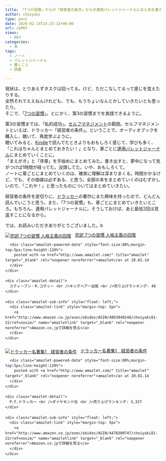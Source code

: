 ```yaml
---
title: 「7つの習慣」からの「経営者の条件」からの連用バレットジャーナルにまとめを書き書き
author: choiyaki
type: post
date: 2020-02-14T14:25:13+00:00
url: /p903
views:
  - 603
categories:
  - 本
tags:
  - ノート
  - バレットジャーナル
  - 書くこと
  - 読書

---
```

現状は、とりあえずタスクは回ってる。けど、ただこなしてるって感じを覚えたりする。  
全然それでええねんけれども、でも、もうちょいなんとかしていきたいとも思ったり。  
そこで、「[7つの習慣][1]」。とにかく、第3の習慣までを実践できるように。

第3の習慣までは、「私的成功」。[セルフマネジメント][2]の範囲。セルフマネジメントといえば、ドラッカー「経営者の条件」。ということで、オーディオブックを購入し、聴いて、再度学ぶように。  
聴いてみると、[Kindle][3]で読んでたときよりもおもしろく感じて、学びも多く、「これはちゃんとまとめておきたい！」となり、章ごとに[連用バレットジャーナル][4]にまとめていくことに。  
「まえがき」と「序章」を手始めにまとめてみた。書き出すと、夢中になって気がつけば1時間が経ってた。没頭してた。いや、おもしろくて。  
ノートに章ごとにまとめていくのは、確実に理解は深まりまくる。時間かかるけど、でも、その価値は必ずある、と思う。全部の本をまとめていくのはむずかしいので、「これや！」と思ったものについてはまとめていきたい。

経営者の条件を皮切りに、[ドラッカー][5]の著作にまた興味を持ったので、どんどん読んでいこうと思う。また、「7つの習慣」も、章ごとにまとめていきたいところ。もちろん、連用バレットジャーナルに。そうしておけば、あと最低2回は見返すことになるから。

では、お読みいただきありがとうございました。b

<div class="amazlet-box" style="margin-bottom:0px;">
  <div class="amazlet-image" style="float:left;margin:0px 12px 1px 0px;">
    <a href="http://www.amazon.co.jp/exec/obidos/ASIN/4863940246/choiyaki81-22/ref=nosim/" name="amazletlink" target="_blank" rel="noopener noreferrer"><img src="https://i0.wp.com/images-fe.ssl-images-amazon.com/images/I/51HRqCnj7SL._SL160_.jpg?w=660&#038;ssl=1" alt="完訳 7つの習慣 人格主義の回復" style="border: none;" data-recalc-dims="1" /></a>
  </div>
  
  <div class="amazlet-info" style="line-height:120%; margin-bottom: 10px">
    <div class="amazlet-name" style="margin-bottom:10px;line-height:120%">
      <a href="http://www.amazon.co.jp/exec/obidos/ASIN/4863940246/choiyaki81-22/ref=nosim/" name="amazletlink" target="_blank" rel="noopener noreferrer">完訳 7つの習慣 人格主義の回復</a></p> 
      
      <div class="amazlet-powered-date" style="font-size:80%;margin-top:5px;line-height:120%">
        posted with <a href="http://www.amazlet.com/" title="amazlet" target="_blank" rel="noopener noreferrer">amazlet</a> at 20.02.14
      </div>
    </div>
    
    <div class="amazlet-detail">
      スティーブン・R.コヴィー <br />キングベアー出版 <br />売り上げランキング: 48
    </div>
    
    <div class="amazlet-sub-info" style="float: left;">
      <div class="amazlet-link" style="margin-top: 5px">
        <a href="http://www.amazon.co.jp/exec/obidos/ASIN/4863940246/choiyaki81-22/ref=nosim/" name="amazletlink" target="_blank" rel="noopener noreferrer">Amazon.co.jpで詳細を見る</a>
      </div>
    </div>
  </div>
  
  <div class="amazlet-footer" style="clear: left">
  </div>
</div>

<div class="amazlet-box" style="margin-bottom:0px;">
  <div class="amazlet-image" style="float:left;margin:0px 12px 1px 0px;">
    <a href="http://www.amazon.co.jp/exec/obidos/ASIN/4478300747/choiyaki81-22/ref=nosim/" name="amazletlink" target="_blank" rel="noopener noreferrer"><img src="https://i2.wp.com/images-fe.ssl-images-amazon.com/images/I/41AqZPNMbeL._SL160_.jpg?w=660&#038;ssl=1" alt="ドラッカー名著集1　経営者の条件" style="border: none;" data-recalc-dims="1" /></a>
  </div>
  
  <div class="amazlet-info" style="line-height:120%; margin-bottom: 10px">
    <div class="amazlet-name" style="margin-bottom:10px;line-height:120%">
      <a href="http://www.amazon.co.jp/exec/obidos/ASIN/4478300747/choiyaki81-22/ref=nosim/" name="amazletlink" target="_blank" rel="noopener noreferrer">ドラッカー名著集1　経営者の条件</a></p> 
      
      <div class="amazlet-powered-date" style="font-size:80%;margin-top:5px;line-height:120%">
        posted with <a href="http://www.amazlet.com/" title="amazlet" target="_blank" rel="noopener noreferrer">amazlet</a> at 20.02.14
      </div>
    </div>
    
    <div class="amazlet-detail">
      P.F.ドラッカー <br />ダイヤモンド社 <br />売り上げランキング: 3,327
    </div>
    
    <div class="amazlet-sub-info" style="float: left;">
      <div class="amazlet-link" style="margin-top: 5px">
        <a href="http://www.amazon.co.jp/exec/obidos/ASIN/4478300747/choiyaki81-22/ref=nosim/" name="amazletlink" target="_blank" rel="noopener noreferrer">Amazon.co.jpで詳細を見る</a>
      </div>
    </div>
  </div>
  
  <div class="amazlet-footer" style="clear: left">
  </div>
</div>

 [1]: https://scrapbox.io/choiyaki-hondana/7%E3%81%A4%E3%81%AE%E7%BF%92%E6%85%A3
 [2]: https://scrapbox.io/choiyaki-hondana/%E3%82%BB%E3%83%AB%E3%83%95%E3%83%9E%E3%83%8D%E3%82%B8%E3%83%A1%E3%83%B3%E3%83%88
 [3]: https://scrapbox.io/choiyaki-hondana/Kindle
 [4]: https://scrapbox.io/choiyaki-hondana/%E9%80%A3%E7%94%A8%E3%83%90%E3%83%AC%E3%83%83%E3%83%88%E3%82%B8%E3%83%A3%E3%83%BC%E3%83%8A%E3%83%AB
 [5]: https://scrapbox.io/choiyaki-hondana/%E3%83%89%E3%83%A9%E3%83%83%E3%82%AB%E3%83%BC